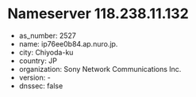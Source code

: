 # Nameserver 118.238.11.132

* as_number: 2527
* name: ip76ee0b84.ap.nuro.jp.
* city: Chiyoda-ku
* country: JP
* organization: Sony Network Communications Inc.
* version: -
* dnssec: false
